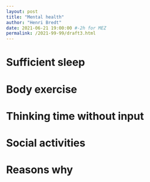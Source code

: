 ```yaml
---
layout: post
title: "Mental health"
author: "Henri Bredt"
date: 2021-06-21 19:00:00 #-2h for MEZ
permalink: /2021-99-99/draft3.html 
---
```



# Sufficient sleep

# Body exercise

# Thinking time without input

# Social activities

# Reasons why


